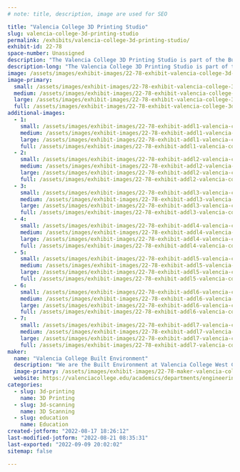 ```yaml
---
# note: title, description, image are used for SEO

title: "Valencia College 3D Printing Studio"
slug: valencia-college-3d-printing-studio
permalink: /exhibits/valencia-college-3d-printing-studio/
exhibit-id: 22-78
space-number: Unassigned
description: "The Valencia College 3D Printing Studio is part of the Built Environment Program at the West Campus"
description-long: "The Valencia College 3D Printing Studio is part of the Built Environment Program at the West Campus in Orlando, Florida. We are celebrating The  Built Environment Program&#039;s 50th year anniversary this year. We want to share our success with the public and bring student projects from the past few years that we have had the 3D Printing Studio in our program. Students will be attending to talk about their 3D printed projects and to pass out 3d printed swag to the guests. We hope you will join us and attempt at playing our 3D printed electric violins and have a good time discussing this great technology. "
image: /assets/images/exhibit-images/22-78-exhibit-valencia-college-3d-printing-studio-43-picture1-6653-large.jpg
image-primary: 
  small: /assets/images/exhibit-images/22-78-exhibit-valencia-college-3d-printing-studio-43-picture1-6653-small.jpg
  medium: /assets/images/exhibit-images/22-78-exhibit-valencia-college-3d-printing-studio-43-picture1-6653-medium.jpg
  large: /assets/images/exhibit-images/22-78-exhibit-valencia-college-3d-printing-studio-43-picture1-6653-large.jpg
  full: /assets/images/exhibit-images/22-78-exhibit-valencia-college-3d-printing-studio-43-picture1-6653-full.jpg
additional-images: 
  - 1:
    small: /assets/images/exhibit-images/22-78-exhibit-addl1-valencia-college-3d-printing-studio-02-18-wec-engineering-week-3d-printing-38-small.jpg
    medium: /assets/images/exhibit-images/22-78-exhibit-addl1-valencia-college-3d-printing-studio-02-18-wec-engineering-week-3d-printing-38-medium.jpg
    large: /assets/images/exhibit-images/22-78-exhibit-addl1-valencia-college-3d-printing-studio-02-18-wec-engineering-week-3d-printing-38-large.jpg
    full: /assets/images/exhibit-images/22-78-exhibit-addl1-valencia-college-3d-printing-studio-02-18-wec-engineering-week-3d-printing-38-full.jpg
  - 2:
    small: /assets/images/exhibit-images/22-78-exhibit-addl2-valencia-college-3d-printing-studio-02-18-wec-engineering-week-3d-printing-39-small.jpg
    medium: /assets/images/exhibit-images/22-78-exhibit-addl2-valencia-college-3d-printing-studio-02-18-wec-engineering-week-3d-printing-39-medium.jpg
    large: /assets/images/exhibit-images/22-78-exhibit-addl2-valencia-college-3d-printing-studio-02-18-wec-engineering-week-3d-printing-39-large.jpg
    full: /assets/images/exhibit-images/22-78-exhibit-addl2-valencia-college-3d-printing-studio-02-18-wec-engineering-week-3d-printing-39-full.jpg
  - 3:
    small: /assets/images/exhibit-images/22-78-exhibit-addl3-valencia-college-3d-printing-studio-02-18-wec-engineering-week-3d-printing-43-small.jpg
    medium: /assets/images/exhibit-images/22-78-exhibit-addl3-valencia-college-3d-printing-studio-02-18-wec-engineering-week-3d-printing-43-medium.jpg
    large: /assets/images/exhibit-images/22-78-exhibit-addl3-valencia-college-3d-printing-studio-02-18-wec-engineering-week-3d-printing-43-large.jpg
    full: /assets/images/exhibit-images/22-78-exhibit-addl3-valencia-college-3d-printing-studio-02-18-wec-engineering-week-3d-printing-43-full.jpg
  - 4:
    small: /assets/images/exhibit-images/22-78-exhibit-addl4-valencia-college-3d-printing-studio-img-0358-small.jpg
    medium: /assets/images/exhibit-images/22-78-exhibit-addl4-valencia-college-3d-printing-studio-img-0358-medium.jpg
    large: /assets/images/exhibit-images/22-78-exhibit-addl4-valencia-college-3d-printing-studio-img-0358-large.jpg
    full: /assets/images/exhibit-images/22-78-exhibit-addl4-valencia-college-3d-printing-studio-img-0358-full.jpg
  - 5:
    small: /assets/images/exhibit-images/22-78-exhibit-addl5-valencia-college-3d-printing-studio-img-2897-small.JPG
    medium: /assets/images/exhibit-images/22-78-exhibit-addl5-valencia-college-3d-printing-studio-img-2897-medium.JPG
    large: /assets/images/exhibit-images/22-78-exhibit-addl5-valencia-college-3d-printing-studio-img-2897-large.JPG
    full: /assets/images/exhibit-images/22-78-exhibit-addl5-valencia-college-3d-printing-studio-img-2897-full.JPG
  - 6:
    small: /assets/images/exhibit-images/22-78-exhibit-addl6-valencia-college-3d-printing-studio-thumbnail-img-0309-small.jpg
    medium: /assets/images/exhibit-images/22-78-exhibit-addl6-valencia-college-3d-printing-studio-thumbnail-img-0309-medium.jpg
    large: /assets/images/exhibit-images/22-78-exhibit-addl6-valencia-college-3d-printing-studio-thumbnail-img-0309-large.jpg
    full: /assets/images/exhibit-images/22-78-exhibit-addl6-valencia-college-3d-printing-studio-thumbnail-img-0309-full.jpg
  - 7:
    small: /assets/images/exhibit-images/22-78-exhibit-addl7-valencia-college-3d-printing-studio-thumbnail-img-0310-small.jpg
    medium: /assets/images/exhibit-images/22-78-exhibit-addl7-valencia-college-3d-printing-studio-thumbnail-img-0310-medium.jpg
    large: /assets/images/exhibit-images/22-78-exhibit-addl7-valencia-college-3d-printing-studio-thumbnail-img-0310-large.jpg
    full: /assets/images/exhibit-images/22-78-exhibit-addl7-valencia-college-3d-printing-studio-thumbnail-img-0310-full.jpg
maker: 
  name: "Valencia College Built Environment"
  description: "We are the Built Environment at Valencia College West Campus. We have been attending the past few years and showing our 3D Printing projects like the 3D printed electric violin. We pass out 3D Printed bookmarks to attendees and promote our programs. WE typically have our student employees volunteer along with the Program Chair Andy Ray and myself. "
  image-primary: /assets/images/exhibit-images/22-78-maker-valencia-college-3d-printing-studio-picture1-medium.jpg
  website: https://valenciacollege.edu/academics/departments/engineering/computer-aided-drafting-and-design.php
categories: 
  - slug: 3d-printing
    name: 3D Printing
  - slug: 3d-scanning
    name: 3D Scanning
  - slug: education
    name: Education
created-jotform: "2022-08-17 18:26:12"
last-modified-jotform: "2022-08-21 08:35:31"
last-exported: "2022-09-09 20:02:02"
sitemap: false

---
```

